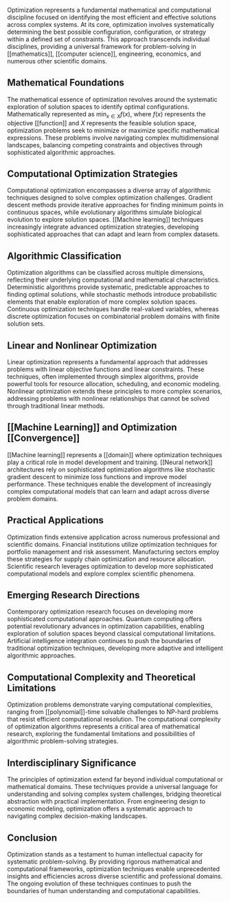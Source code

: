 Optimization represents a fundamental mathematical and computational discipline focused on identifying the most efficient and effective solutions across complex systems. At its core, optimization involves systematically determining the best possible configuration, configuration, or strategy within a defined set of constraints. This approach transcends individual disciplines, providing a universal framework for problem-solving in [[mathematics]], [[computer science]], engineering, economics, and numerous other scientific domains.

## Mathematical Foundations

The mathematical essence of optimization revolves around the systematic exploration of solution spaces to identify optimal configurations. Mathematically represented as $\min_{x \in X} f(x)$, where $f(x)$ represents the objective [[function]] and $X$ represents the feasible solution space, optimization problems seek to minimize or maximize specific mathematical expressions. These problems involve navigating complex multidimensional landscapes, balancing competing constraints and objectives through sophisticated algorithmic approaches.

## Computational Optimization Strategies

Computational optimization encompasses a diverse array of algorithmic techniques designed to solve complex optimization challenges. Gradient descent methods provide iterative approaches for finding minimum points in continuous spaces, while evolutionary algorithms simulate biological evolution to explore solution spaces. [[Machine learning]] techniques increasingly integrate advanced optimization strategies, developing sophisticated approaches that can adapt and learn from complex datasets.

## Algorithmic Classification

Optimization algorithms can be classified across multiple dimensions, reflecting their underlying computational and mathematical characteristics. Deterministic algorithms provide systematic, predictable approaches to finding optimal solutions, while stochastic methods introduce probabilistic elements that enable exploration of more complex solution spaces. Continuous optimization techniques handle real-valued variables, whereas discrete optimization focuses on combinatorial problem domains with finite solution sets.

## Linear and Nonlinear Optimization

Linear optimization represents a fundamental approach that addresses problems with linear objective functions and linear constraints. These techniques, often implemented through simplex algorithms, provide powerful tools for resource allocation, scheduling, and economic modeling. Nonlinear optimization extends these principles to more complex scenarios, addressing problems with nonlinear relationships that cannot be solved through traditional linear methods.

## [[Machine Learning]] and Optimization [[Convergence]]

[[Machine learning]] represents a [[domain]] where optimization techniques play a critical role in model development and training. [[Neural network]] architectures rely on sophisticated optimization algorithms like stochastic gradient descent to minimize loss functions and improve model performance. These techniques enable the development of increasingly complex computational models that can learn and adapt across diverse problem domains.

## Practical Applications

Optimization finds extensive application across numerous professional and scientific domains. Financial institutions utilize optimization techniques for portfolio management and risk assessment. Manufacturing sectors employ these strategies for supply chain optimization and resource allocation. Scientific research leverages optimization to develop more sophisticated computational models and explore complex scientific phenomena.

## Emerging Research Directions

Contemporary optimization research focuses on developing more sophisticated computational approaches. Quantum computing offers potential revolutionary advances in optimization capabilities, enabling exploration of solution spaces beyond classical computational limitations. Artificial intelligence integration continues to push the boundaries of traditional optimization techniques, developing more adaptive and intelligent algorithmic approaches.

## Computational Complexity and Theoretical Limitations

Optimization problems demonstrate varying computational complexities, ranging from [[polynomial]]-time solvable challenges to NP-hard problems that resist efficient computational resolution. The computational complexity of optimization algorithms represents a critical area of mathematical research, exploring the fundamental limitations and possibilities of algorithmic problem-solving strategies.

## Interdisciplinary Significance

The principles of optimization extend far beyond individual computational or mathematical domains. These techniques provide a universal language for understanding and solving complex system challenges, bridging theoretical abstraction with practical implementation. From engineering design to economic modeling, optimization offers a systematic approach to navigating complex decision-making landscapes.

## Conclusion

Optimization stands as a testament to human intellectual capacity for systematic problem-solving. By providing rigorous mathematical and computational frameworks, optimization techniques enable unprecedented insights and efficiencies across diverse scientific and professional domains. The ongoing evolution of these techniques continues to push the boundaries of human understanding and computational capabilities.